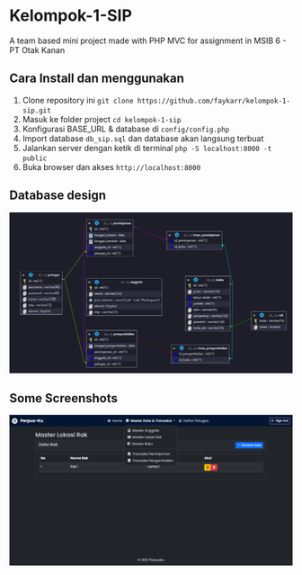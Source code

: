# Kelompok-1-SIP
A team based mini project made with PHP MVC for assignment in MSIB 6 - PT Otak Kanan

## Cara Install dan menggunakan
1. Clone repository ini `git clone https://github.com/faykarr/kelompok-1-sip.git`
2. Masuk ke folder project `cd kelompok-1-sip`
3. Konfigurasi BASE_URL & database di `config/config.php`
4. Import database `db_sip.sql` dan database akan langsung terbuat
5. Jalankan server dengan ketik di terminal `php -S localhost:8000 -t public`
6. Buka browser dan akses `http://localhost:8000`

## Database design
<!-- Add img in public/db-design.png -->
![Database Design](./public/img/db-design.png)

## Some Screenshots
<!-- Add img in public/img/master-rak.png -->
![Master Rak](./public/img/master-rak.png)

